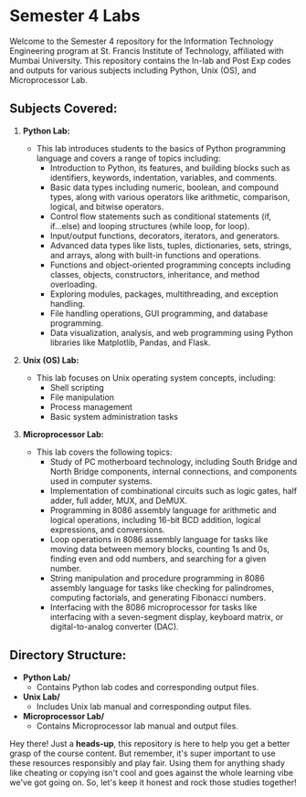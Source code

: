 # Semester 4 Labs

Welcome to the Semester 4 repository for the Information Technology Engineering program at St. Francis Institute of Technology, affiliated with Mumbai University. This repository contains the In-lab and Post Exp codes and outputs for various subjects including Python, Unix (OS), and Microprocessor Lab.

## Subjects Covered:
1. **Python Lab:** 
   - This lab introduces students to the basics of Python programming language and covers a range of topics including:
     - Introduction to Python, its features, and building blocks such as identifiers, keywords, indentation, variables, and comments.
     - Basic data types including numeric, boolean, and compound types, along with various operators like arithmetic, comparison, logical, and bitwise operators.
     - Control flow statements such as conditional statements (if, if...else) and looping structures (while loop, for loop).
     - Input/output functions, decorators, iterators, and generators.
     - Advanced data types like lists, tuples, dictionaries, sets, strings, and arrays, along with built-in functions and operations.
     - Functions and object-oriented programming concepts including classes, objects, constructors, inheritance, and method overloading.
     - Exploring modules, packages, multithreading, and exception handling.
     - File handling operations, GUI programming, and database programming.
     - Data visualization, analysis, and web programming using Python libraries like Matplotlib, Pandas, and Flask.

2. **Unix (OS) Lab:**
   - This lab focuses on Unix operating system concepts, including:
     - Shell scripting
     - File manipulation
     - Process management
     - Basic system administration tasks

3. **Microprocessor Lab:**
   - This lab covers the following topics:
     - Study of PC motherboard technology, including South Bridge and North Bridge components, internal connections, and components used in computer systems.
     - Implementation of combinational circuits such as logic gates, half adder, full adder, MUX, and DeMUX.
     - Programming in 8086 assembly language for arithmetic and logical operations, including 16-bit BCD addition, logical expressions, and conversions.
     - Loop operations in 8086 assembly language for tasks like moving data between memory blocks, counting 1s and 0s, finding even and odd numbers, and searching for a given number.
     - String manipulation and procedure programming in 8086 assembly language for tasks like checking for palindromes, computing factorials, and generating Fibonacci numbers.
     - Interfacing with the 8086 microprocessor for tasks like interfacing with a seven-segment display, keyboard matrix, or digital-to-analog converter (DAC).

## Directory Structure:
- **Python Lab/**
  - Contains Python lab codes and corresponding output files.
- **Unix Lab/**
  - Includes Unix lab manual and corresponding output files.
- **Microprocessor Lab/**
  - Contains Microprocessor lab manual and output files.

Hey there! Just a **heads-up**, this repository is here to help you get a better grasp of the course content. But remember, it's super important to use these resources responsibly and play fair. Using them for anything shady like cheating or copying isn't cool and goes against the whole learning vibe we've got going on. So, let's keep it honest and rock those studies together!


